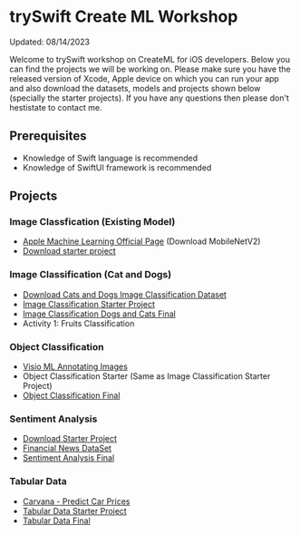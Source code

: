 
# trySwift Create ML Workshop 
Updated: 08/14/2023

Welcome to trySwift workshop on CreateML for iOS developers. Below you can find the projects we will be working on. Please make sure you have the released version of Xcode, Apple device on which you can run your app and also download the datasets, models and projects shown below (specially the starter projects). If you have any questions then please don't hestistate to contact me. 

## Prerequisites  

- Knowledge of Swift language is recommended 
- Knowledge of SwiftUI framework is recommended 

## Projects

### Image Classfication (Existing Model)
- [Apple Machine Learning Official Page](https://developer.apple.com/machine-learning/models/) (Download MobileNetV2)
- [Download starter project](/projects//integrate-existing-model.zip)

### Image Classification (Cat and Dogs)
- [Download Cats and Dogs Image Classification Dataset](https://www.kaggle.com/datasets/samuelcortinhas/cats-and-dogs-image-classification)
- [Image Classification Starter Project](/projects/image-classifier-starter.zip)
- [Image Classification Dogs and Cats Final](/projects/image-classifier-dog-vs-cat-final.zip)
- Activity 1: Fruits Classification

### Object Classification 
- [Visio ML Annotating Images](https://github.com/Gaspard-Bruno/visio-ml)
- Object Classification Starter (Same as Image Classification Starter Project)
- [Object Classification Final]()

### Sentiment Analysis 
- [Download Starter Project]()
- [Financial News DataSet]()
- [Sentiment Analysis Final]()

### Tabular Data 
- [Carvana - Predict Car Prices](https://www.kaggle.com/datasets/ravishah1/carvana-predict-car-prices)
- [Tabular Data Starter Project]()
- [Tabular Data Final]() 


